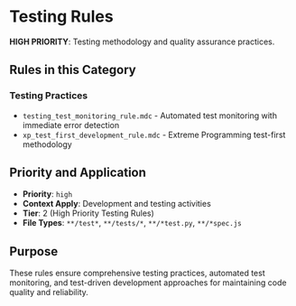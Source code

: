 # Testing Rules

**HIGH PRIORITY**: Testing methodology and quality assurance practices.

## Rules in this Category

### **Testing Practices**
- `testing_test_monitoring_rule.mdc` - Automated test monitoring with immediate error detection
- `xp_test_first_development_rule.mdc` - Extreme Programming test-first methodology

## Priority and Application

- **Priority**: `high`
- **Context Apply**: Development and testing activities
- **Tier**: 2 (High Priority Testing Rules)
- **File Types**: `**/test*`, `**/tests/*`, `**/*test.py`, `**/*spec.js`

## Purpose

These rules ensure comprehensive testing practices, automated test monitoring, and test-driven development approaches for maintaining code quality and reliability.

